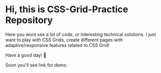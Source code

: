 # Hi, this is CSS-Grid-Practice Repository

Here you wont see a lot of code, or interesting technical solutions.
I just want to play with CSS Grids, create different pages with adaptive/responsive features related to CSS Grid!

Have a good day! :slightly_smiling_face:

Soon you'll see link for demo. 

